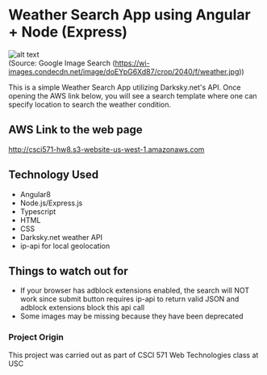 # Weather Search App using Angular + Node (Express)
![alt text](https://wi-images.condecdn.net/image/doEYpG6Xd87/crop/2040/f/weather.jpg)  
(Source: Google Image Search (https://wi-images.condecdn.net/image/doEYpG6Xd87/crop/2040/f/weather.jpg))

This is a simple Weather Search App utilizing Darksky.net's API. Once opening the AWS link below, you will see a search template where one can specify location to search the weather condition.

## AWS Link to the web page
http://csci571-hw8.s3-website-us-west-1.amazonaws.com

## Technology Used
* Angular8
* Node.js/Express.js
* Typescript
* HTML
* CSS
* Darksky.net weather API
* ip-api for local geolocation

## Things to watch out for
* If your browser has adblock extensions enabled, the search will NOT work since submit button requires ip-api to return valid JSON and adblock extensions block this api call
* Some images may be missing because they have been deprecated

### Project Origin
This project was carried out as part of CSCI 571 Web Technologies class at USC
